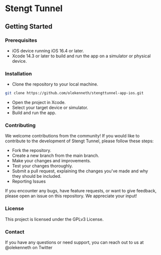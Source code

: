 # Stengt Tunnel

## Getting Started

### Prerequisites

- iOS device running iOS 16.4 or later.
- Xcode 14.3 or later to build and run the app on a simulator or physical device.

### Installation

- Clone the repository to your local machine.

```bash
git clone https://github.com/olekenneth/stengttunnel-app-ios.git
```

- Open the project in Xcode.
- Select your target device or simulator.
- Build and run the app.


### Contributing

We welcome contributions from the community! If you would like to contribute to the development of Stengt Tunnel, please follow these steps:

- Fork the repository.
- Create a new branch from the main branch.
- Make your changes and improvements.
- Test your changes thoroughly.
- Submit a pull request, explaining the changes you've made and why they should be included.
- Reporting Issues

If you encounter any bugs, have feature requests, or want to give feedback, please open an issue on this repository. We appreciate your input!

### License

This project is licensed under the GPLv3 License.

### Contact

If you have any questions or need support, you can reach out to us at @olekenneth on Twitter
